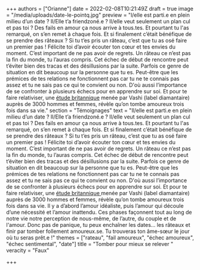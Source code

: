 +++
authors = ["Orianne"]
date = 2022-02-08T10:21:49Z
draft = true
image = "/media/uploads/date-le-pointq.jpg"
preview = "l/elle est parti.e en plein milieu d’un date ? Il/Elle t’a friendzoné.e ? Il/elle veut seulement un plan cul et pas toi ? Des fails en amour ça nous arrive à tous.tes. Et pourtant tu l'as remarqué, on s’en remet à chaque fois. Et si finalement c’était bénéfique de se prendre des râteaux ? Si tu t’es pris un râteau, c’est que tu as osé faire un premier pas ! Félicite toi d’avoir écouter ton cœur et tes envies du moment. C’est important de ne pas avoir de regrets. Un râteau ce n’est pas la fin du monde, tu l’auras compris. Cet échec de début de rencontre peut t’éviter bien des tracas et des désillusions par la suite. Parfois ce genre de situation en dit beaucoup sur la personne que tu es. Peut-être que les prémices de tes relations ne fonctionnent pas car tu ne te connais pas assez et tu ne sais pas ce qui te convient ou non. D'où aussi l’importance de se confronter à plusieurs échecs pour en apprendre sur soi. Et pour te faire relativiser, une [étude britannique](https://www.marieclaire.fr/,vous-tomberez-amoureuse-seulement-trois-fois-dans-votre-vie,836872.asp) menée par Vashi (label diamantaire) auprès de 3000 hommes et femmes, révèle qu’on tombe amoureux trois fois dans sa vie."
section = "Témoignages"
text = "Il/elle est parti.e en plein milieu d’un date ? Il/Elle t’a friendzoné.e ? Il/elle veut seulement un plan cul et pas toi ? Des fails en amour ça nous arrive à tous.tes. Et pourtant tu l'as remarqué, on s’en remet à chaque fois. Et si finalement c’était bénéfique de se prendre des râteaux ? Si tu t’es pris un râteau, c’est que tu as osé faire un premier pas ! Félicite toi d’avoir écouter ton cœur et tes envies du moment. C’est important de ne pas avoir de regrets. Un râteau ce n’est pas la fin du monde, tu l’auras compris. Cet échec de début de rencontre peut t’éviter bien des tracas et des désillusions par la suite. Parfois ce genre de situation en dit beaucoup sur la personne que tu es. Peut-être que les prémices de tes relations ne fonctionnent pas car tu ne te connais pas assez et tu ne sais pas ce qui te convient ou non. D'où aussi l’importance de se confronter à plusieurs échecs pour en apprendre sur soi. Et pour te faire relativiser, une [étude britannique ]( \"https://www.standard.co.uk/lifestyle/london-life/looking-for-love-apparently-you-meet-the-one-three-times-in-your-lifetime-a3234466.html\")menée par Vashi (label diamantaire) auprès de 3000 hommes et femmes, révèle qu’on tombe amoureux trois fois dans sa vie. Il y a d’abord l’amour idéaliste, puis l’amour qui découle d’une nécessité et l’amour inattendu. Ces phases façonnent tout au long de notre vie notre perception de nous-même, de l’autre, du couple et de l'amour. Donc pas de panique, tu peux enchaîner les dates… les râteaux et finir par tomber follement amoureux.se. Tu trouveras ton âme-sœur le jour où tu seras prêt.e !"
themes = ["rateau", "fail amoureux", "échec amoureux", "échec sentimental", "date"]
title = "Tomber pour mieux se relever "
veracity = "Faux"

+++
